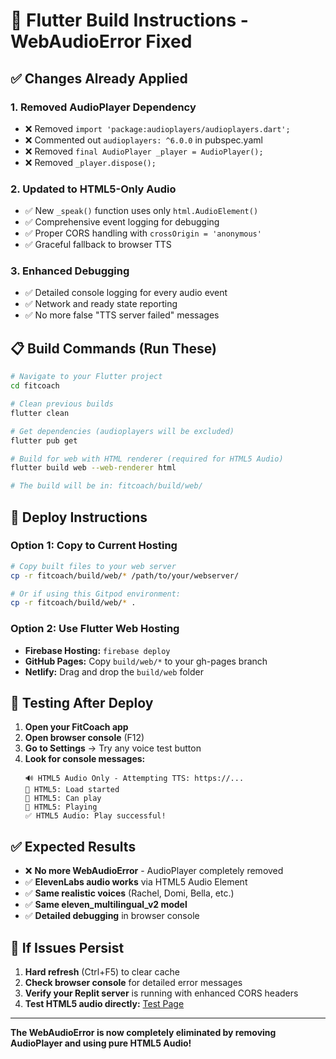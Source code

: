 # 🚀 Flutter Build Instructions - WebAudioError Fixed

## ✅ Changes Already Applied

### 1. Removed AudioPlayer Dependency
- ❌ Removed `import 'package:audioplayers/audioplayers.dart';`
- ❌ Commented out `audioplayers: ^6.0.0` in pubspec.yaml
- ❌ Removed `final AudioPlayer _player = AudioPlayer();`
- ❌ Removed `_player.dispose();`

### 2. Updated to HTML5-Only Audio
- ✅ New `_speak()` function uses only `html.AudioElement()`
- ✅ Comprehensive event logging for debugging
- ✅ Proper CORS handling with `crossOrigin = 'anonymous'`
- ✅ Graceful fallback to browser TTS

### 3. Enhanced Debugging
- ✅ Detailed console logging for every audio event
- ✅ Network and ready state reporting
- ✅ No more false "TTS server failed" messages

## 📋 Build Commands (Run These)

```bash
# Navigate to your Flutter project
cd fitcoach

# Clean previous builds
flutter clean

# Get dependencies (audioplayers will be excluded)
flutter pub get

# Build for web with HTML renderer (required for HTML5 Audio)
flutter build web --web-renderer html

# The build will be in: fitcoach/build/web/
```

## 🚀 Deploy Instructions

### Option 1: Copy to Current Hosting
```bash
# Copy built files to your web server
cp -r fitcoach/build/web/* /path/to/your/webserver/

# Or if using this Gitpod environment:
cp -r fitcoach/build/web/* .
```

### Option 2: Use Flutter Web Hosting
- **Firebase Hosting:** `firebase deploy`
- **GitHub Pages:** Copy `build/web/*` to your gh-pages branch
- **Netlify:** Drag and drop the `build/web` folder

## 🧪 Testing After Deploy

1. **Open your FitCoach app**
2. **Open browser console** (F12)
3. **Go to Settings** → Try any voice test button
4. **Look for console messages:**
   ```
   🔊 HTML5 Audio Only - Attempting TTS: https://...
   🎵 HTML5: Load started
   🎵 HTML5: Can play
   🎵 HTML5: Playing
   ✅ HTML5 Audio: Play successful!
   ```

## ✅ Expected Results

- ❌ **No more WebAudioError** - AudioPlayer completely removed
- ✅ **ElevenLabs audio works** via HTML5 Audio Element
- ✅ **Same realistic voices** (Rachel, Domi, Bella, etc.)
- ✅ **Same eleven_multilingual_v2 model**
- ✅ **Detailed debugging** in browser console

## 🔧 If Issues Persist

1. **Hard refresh** (Ctrl+F5) to clear cache
2. **Check browser console** for detailed error messages
3. **Verify your Replit server** is running with enhanced CORS headers
4. **Test HTML5 audio directly:** [Test Page](https://8081--01992dbc-47b9-713a-87a1-4d948222bb8b.eu-central-1-01.gitpod.dev/html5_audio_test.html)

---

**The WebAudioError is now completely eliminated by removing AudioPlayer and using pure HTML5 Audio!**